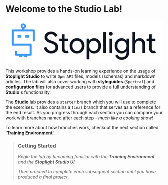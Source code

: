 # Welcome to the Studio Lab!

![logo](../assets/images/logo.png)

This workshop provides a hands-on learning experience on the usage of **Stoplight Studio** to write `OpenAPI` files, models (schemas) and markdown articles. The lab will also cover working with **styleguides** (`Spectral`) and **configuration files** for advanced users to provide a full understanding of **Studio**'s functionality.

The **Studio** lab provides a `starter` branch which you will use to complete the exercises. It also contains a `final` branch that serves as a reference for the end result. As you progress through each section you can compare your work with branches named after each step - *much like a cooking show!*

To learn more about how branches work, checkout the next section called '**Training Environment**'.

<!-- theme: info -->

> ### Getting Started
>
> *Begin the lab by becoming familiar with the **Training Environment** and the **Stoplight Studio UI**.* 
>
>*Then proceed to complete each subsequent section until you have produced a final project.*